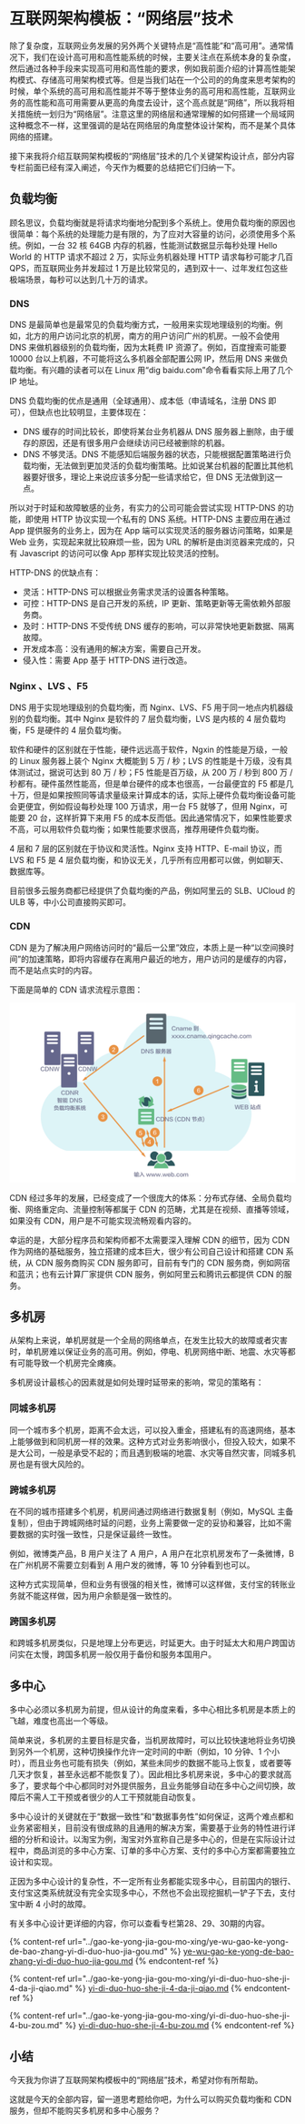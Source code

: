 # 互联网架构模板：“网络层”技术

除了复杂度，互联网业务发展的另外两个关键特点是“高性能”和“高可用”。通常情况下，我们在设计高可用和高性能系统的时候，主要关注点在系统本身的复杂度，然后通过各种手段来实现高可用和高性能的要求，例如我前面介绍的计算高性能架构模式、存储高可用架构模式等。但是当我们站在一个公司的的角度来思考架构的时候，单个系统的高可用和高性能并不等于整体业务的高可用和高性能，互联网业务的高性能和高可用需要从更高的角度去设计，这个高点就是“网络”，所以我将相关措施统一划归为“网络层”。注意这里的网络层和通常理解的如何搭建一个局域网这种概念不一样，这里强调的是站在网络层的角度整体设计架构，而不是某个具体网络的搭建。

接下来我将介绍互联网架构模板的“网络层”技术的几个关键架构设计点，部分内容专栏前面已经有深入阐述，今天作为概要的总结把它们归纳一下。

## 负载均衡

顾名思议，负载均衡就是将请求均衡地分配到多个系统上。使用负载均衡的原因也很简单：每个系统的处理能力是有限的，为了应对大容量的访问，必须使用多个系统。例如，一台 32 核 64GB 内存的机器，性能测试数据显示每秒处理 Hello World 的 HTTP 请求不超过 2 万，实际业务机器处理 HTTP 请求每秒可能才几百 QPS，而互联网业务并发超过 1 万是比较常见的，遇到双十一、过年发红包这些极端场景，每秒可以达到几十万的请求。

### DNS

DNS 是最简单也是最常见的负载均衡方式，一般用来实现地理级别的均衡。例如，北方的用户访问北京的机房，南方的用户访问广州的机房。一般不会使用 DNS 来做机器级别的负载均衡，因为太耗费 IP 资源了。例如，百度搜索可能要 10000 台以上机器，不可能将这么多机器全部配置公网 IP，然后用 DNS 来做负载均衡。有兴趣的读者可以在 Linux 用“dig baidu.com”命令看看实际上用了几个 IP 地址。

DNS 负载均衡的优点是通用（全球通用）、成本低（申请域名，注册 DNS 即可），但缺点也比较明显，主要体现在：

* DNS 缓存的时间比较长，即使将某台业务机器从 DNS 服务器上删除，由于缓存的原因，还是有很多用户会继续访问已经被删除的机器。
* DNS 不够灵活。DNS 不能感知后端服务器的状态，只能根据配置策略进行负载均衡，无法做到更加灵活的负载均衡策略。比如说某台机器的配置比其他机器要好很多，理论上来说应该多分配一些请求给它，但 DNS 无法做到这一点。

所以对于时延和故障敏感的业务，有实力的公司可能会尝试实现 HTTP-DNS 的功能，即使用 HTTP 协议实现一个私有的 DNS 系统。HTTP-DNS 主要应用在通过 App 提供服务的业务上，因为在 App 端可以实现灵活的服务器访问策略，如果是 Web 业务，实现起来就比较麻烦一些，因为 URL 的解析是由浏览器来完成的，只有 Javascript 的访问可以像 App 那样实现比较灵活的控制。

HTTP-DNS 的优缺点有：

* 灵活：HTTP-DNS 可以根据业务需求灵活的设置各种策略。
* 可控：HTTP-DNS 是自己开发的系统，IP 更新、策略更新等无需依赖外部服务商。
* 及时：HTTP-DNS 不受传统 DNS 缓存的影响，可以非常快地更新数据、隔离故障。
* 开发成本高：没有通用的解决方案，需要自己开发。
* 侵入性：需要 App 基于 HTTP-DNS 进行改造。

### Nginx 、LVS 、F5

DNS 用于实现地理级别的负载均衡，而 Nginx、LVS、F5 用于同一地点内机器级别的负载均衡。其中 Nginx 是软件的 7 层负载均衡，LVS 是内核的 4 层负载均衡，F5 是硬件的 4 层负载均衡。

软件和硬件的区别就在于性能，硬件远远高于软件，Ngxin 的性能是万级，一般的 Linux 服务器上装个 Nginx 大概能到 5 万 / 秒；LVS 的性能是十万级，没有具体测试过，据说可达到 80 万 / 秒；F5 性能是百万级，从 200 万 / 秒到 800 万 / 秒都有。硬件虽然性能高，但是单台硬件的成本也很高，一台最便宜的 F5 都是几十万，但是如果按照同等请求量级来计算成本的话，实际上硬件负载均衡设备可能会更便宜，例如假设每秒处理 100 万请求，用一台 F5 就够了，但用 Nginx，可能要 20 台，这样折算下来用 F5 的成本反而低。因此通常情况下，如果性能要求不高，可以用软件负载均衡；如果性能要求很高，推荐用硬件负载均衡。

4 层和 7 层的区别就在于协议和灵活性。Nginx 支持 HTTP、E-mail 协议，而 LVS 和 F5 是 4 层负载均衡，和协议无关，几乎所有应用都可以做，例如聊天、数据库等。

目前很多云服务商都已经提供了负载均衡的产品，例如阿里云的 SLB、UCloud 的 ULB 等，中小公司直接购买即可。

### CDN

CDN 是为了解决用户网络访问时的“最后一公里”效应，本质上是一种“以空间换时间”的加速策略，即将内容缓存在离用户最近的地方，用户访问的是缓存的内容，而不是站点实时的内容。

下面是简单的 CDN 请求流程示意图：

![](<../.gitbook/assets/image (124).png>)

CDN 经过多年的发展，已经变成了一个很庞大的体系：分布式存储、全局负载均衡、网络重定向、流量控制等都属于 CDN 的范畴，尤其是在视频、直播等领域，如果没有 CDN，用户是不可能实现流畅观看内容的。

幸运的是，大部分程序员和架构师都不太需要深入理解 CDN 的细节，因为 CDN 作为网络的基础服务，独立搭建的成本巨大，很少有公司自己设计和搭建 CDN 系统，从 CDN 服务商购买 CDN 服务即可，目前有专门的 CDN 服务商，例如网宿和蓝汛；也有云计算厂家提供 CDN 服务，例如阿里云和腾讯云都提供 CDN 的服务。

## 多机房

从架构上来说，单机房就是一个全局的网络单点，在发生比较大的故障或者灾害时，单机房难以保证业务的高可用。例如，停电、机房网络中断、地震、水灾等都有可能导致一个机房完全瘫痪。

多机房设计最核心的因素就是如何处理时延带来的影响，常见的策略有：

### 同城多机房

同一个城市多个机房，距离不会太远，可以投入重金，搭建私有的高速网络，基本上能够做到和同机房一样的效果。这种方式对业务影响很小，但投入较大，如果不是大公司，一般是承受不起的；而且遇到极端的地震、水灾等自然灾害，同城多机房也是有很大风险的。

### 跨城多机房

在不同的城市搭建多个机房，机房间通过网络进行数据复制（例如，MySQL 主备复制），但由于跨城网络时延的问题，业务上需要做一定的妥协和兼容，比如不需要数据的实时强一致性，只是保证最终一致性。

例如，微博类产品，B 用户关注了 A 用户，A 用户在北京机房发布了一条微博，B 在广州机房不需要立刻看到 A 用户发的微博，等 10 分钟看到也可以。

这种方式实现简单，但和业务有很强的相关性，微博可以这样做，支付宝的转账业务就不能这样做，因为用户余额是强一致性的。

### 跨国多机房

和跨城多机房类似，只是地理上分布更远，时延更大。由于时延太大和用户跨国访问实在太慢，跨国多机房一般仅用于备份和服务本国用户。

## 多中心

多中心必须以多机房为前提，但从设计的角度来看，多中心相比多机房是本质上的飞越，难度也高出一个等级。

简单来说，多机房的主要目标是灾备，当机房故障时，可以比较快速地将业务切换到另外一个机房，这种切换操作允许一定时间的中断（例如，10 分钟、1 个小时），而且业务也可能有损失（例如，某些未同步的数据不能马上恢复，或者要等几天才恢复，甚至永远都不能恢复了）。因此相比多机房来说，多中心的要求就高多了，要求每个中心都同时对外提供服务，且业务能够自动在多中心之间切换，故障后不需人工干预或者很少的人工干预就能自动恢复。

多中心设计的关键就在于“数据一致性”和“数据事务性”如何保证，这两个难点都和业务紧密相关，目前没有很成熟的且通用的解决方案，需要基于业务的特性进行详细的分析和设计。以淘宝为例，淘宝对外宣称自己是多中心的，但是在实际设计过程中，商品浏览的多中心方案、订单的多中心方案、支付的多中心方案都需要独立设计和实现。

正因为多中心设计的复杂性，不一定所有业务都能实现多中心，目前国内的银行、支付宝这类系统就没有完全实现多中心，不然也不会出现挖掘机一铲子下去，支付宝中断 4 小时的故障。

有关多中心设计更详细的内容，你可以查看专栏第28、29、30期的内容。

{% content-ref url="../gao-ke-yong-jia-gou-mo-xing/ye-wu-gao-ke-yong-de-bao-zhang-yi-di-duo-huo-jia-gou.md" %}
[ye-wu-gao-ke-yong-de-bao-zhang-yi-di-duo-huo-jia-gou.md](../gao-ke-yong-jia-gou-mo-xing/ye-wu-gao-ke-yong-de-bao-zhang-yi-di-duo-huo-jia-gou.md)
{% endcontent-ref %}

{% content-ref url="../gao-ke-yong-jia-gou-mo-xing/yi-di-duo-huo-she-ji-4-da-ji-qiao.md" %}
[yi-di-duo-huo-she-ji-4-da-ji-qiao.md](../gao-ke-yong-jia-gou-mo-xing/yi-di-duo-huo-she-ji-4-da-ji-qiao.md)
{% endcontent-ref %}

{% content-ref url="../gao-ke-yong-jia-gou-mo-xing/yi-di-duo-huo-she-ji-4-bu-zou.md" %}
[yi-di-duo-huo-she-ji-4-bu-zou.md](../gao-ke-yong-jia-gou-mo-xing/yi-di-duo-huo-she-ji-4-bu-zou.md)
{% endcontent-ref %}

## 小结

今天我为你讲了互联网架构模板中的“网络层”技术，希望对你有所帮助。

这就是今天的全部内容，留一道思考题给你吧，为什么可以购买负载均衡和 CDN 服务，但却不能购买多机房和多中心服务？

